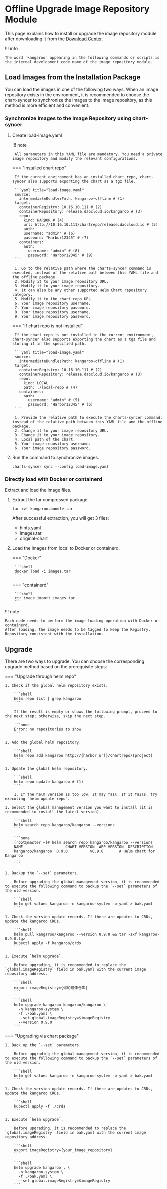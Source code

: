 # Offline Upgrade Image Repository Module

This page explains how to install or upgrade the image repository module after downloading it from the [Download Center](../../download/index.md).

!!! info

    The word `kangaroo` appearing in the following commands or scripts is the internal development code name of the image repository module.

## Load Images from the Installation Package

You can load the images in one of the following two ways. When an image repository exists in the environment, it is recommended to choose the chart-syncer to synchronize the images to the image repository, as this method is more efficient and convenient.

### Synchronize Images to the Image Repository using chart-syncer

1. Create load-image.yaml

    !!! note  

        All parameters in this YAML file are mandatory. You need a private image repository and modify the relevant configurations.

    === "Installed chart repo"

        If the current environment has an installed chart repo, chart-syncer also supports exporting the chart as a tgz file.

        ```yaml title="load-image.yaml"
        source:
          intermediateBundlesPath: kangaroo-offline # (1)
        target:
          containerRegistry: 10.16.10.111 # (2)
          containerRepository: release.daocloud.io/kangaroo # (3)
          repo:
            kind: HARBOR # (4)
            url: http://10.16.10.111/chartrepo/release.daocloud.io # (5)
            auth:
            username: "admin" # (6)
            password: "Harbor12345" # (7)
          containers:
            auth:
              username: "admin" # (8)
              password: "Harbor12345" # (9)
        ```

        1. Go to the relative path where the charts-syncer command is executed, instead of the relative path between this YAML file and the offline package.
        2. Modify it to your image repository URL.
        3. Modify it to your image repository.
        4. It can also be any other supported Helm Chart repository category.
        5. Modify it to the chart repo URL.
        6. Your image repository username.
        7. Your image repository password.
        8. Your image repository username.
        9. Your image repository password.

    === "If chart repo is not installed"

        If the chart repo is not installed in the current environment, chart-syncer also supports exporting the chart as a tgz file and storing it in the specified path.

        ```yaml title="load-image.yaml"
        source:
          intermediateBundlesPath: kangaroo-offline # (1)
        target:
          containerRegistry: 10.16.10.111 # (2)
          containerRepository: release.daocloud.io/kangaroo # (3)
          repo:
            kind: LOCAL
            path: ./local-repo # (4)
          containers:
            auth:
              username: "admin" # (5)
              password: "Harbor12345" # (6)
        ```

        1. Provide the relative path to execute the charts-syncer command, instead of the relative path between this YAML file and the offline package.
        2. Change it to your image repository URL.
        3. Change it to your image repository.
        4. Local path of the chart.
        5. Your image repository username.
        6. Your image repository password.

1. Run the command to synchronize images.

    ```shell
    charts-syncer sync --config load-image.yaml
    ```

### Directly load with Docker or containerd

Extract and load the image files.

1. Extract the tar compressed package.

    ```shell
    tar xvf kangaroo.bundle.tar
    ```

    After successful extraction, you will get 3 files:

    - hints.yaml
    - images.tar
    - original-chart

2. Load the images from local to Docker or containerd.

    === "Docker"

        ```shell
        docker load -i images.tar
        ```

    === "containerd"

        ```shell
        ctr image import images.tar
        ```

!!! note

    Each node needs to perform the image loading operation with Docker or containerd.
    After loading, the image needs to be tagged to keep the Registry, Repository consistent with the installation.

## Upgrade

There are two ways to upgrade. You can choose the corresponding upgrade method based on the prerequisite steps:

=== "Upgrade through helm repo"

    1. Check if the global helm repository exists.

        ```shell
        helm repo list | grep kangaroo
        ```

        If the result is empty or shows the following prompt, proceed to the next step; otherwise, skip the next step.

        ```none
        Error: no repositories to show
        ```

    1. Add the global helm repository.

        ```shell
        helm repo add kangaroo http://{harbor url}/chartrepo/{project}
        ```

    1. Update the global helm repository.

        ```shell
        helm repo update kangaroo # (1)
        ```

        1. If the helm version is too low, it may fail. If it fails, try executing `helm update repo`.

    1. Select the global management version you want to install (it is recommended to install the latest version).

        ```shell
        helm search repo kangaroo/kangaroo --versions
        ```

        ```none
        [root@master ~]# helm search repo kangaroo/kangaroo --versions
        NAME                   CHART VERSION  APP VERSION  DESCRIPTION
        kangaroo/kangaroo  0.9.0          v0.9.0       A Helm chart for Kangaroo
        ...
        ```

    1. Backup the `--set` parameters.

        Before upgrading the global management version, it is recommended to execute the following command to backup the `--set` parameters of the old version.

        ```shell
        helm get values kangaroo -n kangaroo-system -o yaml > bak.yaml
        ```

    1. Check the version update records. If there are updates to CRDs, update the kangaroo CRDs.

        ```shell
        helm pull kangaroo/kangaroo --version 0.9.0 && tar -zxf kangaroo-0.9.0.tgz
        kubectl apply -f kangaroo/crds
        ```

    1. Execute `helm upgrade`.

        Before upgrading, it is recommended to replace the `global.imageRegistry` field in bak.yaml with the current image repository address.

        ```shell
        export imageRegistry={你的镜像仓库}
        ```

        ```shell
        helm upgrade kangaroo kangaroo/kangaroo \
          -n kangaroo-system \
          -f ./bak.yaml \
          --set global.imageRegistry=$imageRegistry
          --version 0.9.0
        ```

=== "Upgrading via chart package"

    1. Back up the `--set` parameters.

        Before upgrading the global management version, it is recommended to execute the following command to backup the `--set` parameters of the old version.

        ```shell
        helm get values kangaroo -n kangaroo-system -o yaml > bak.yaml
        ```

    1. Check the version update records. If there are updates to CRDs, update the kangaroo CRDs.

        ```shell
        kubectl apply -f ./crds
        ```

    1. Execute `helm upgrade`.

        Before upgrading, it is recommended to replace the `global.imageRegistry` field in bak.yaml with the current image repository address.

        ```shell
        export imageRegistry={your_image_repository}
        ```

        ```shell
        helm upgrade kangaroo . \
          -n kangaroo-system \
          -f ./bak.yaml \
          --set global.imageRegistry=$imageRegistry
        ```
